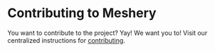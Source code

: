 # Contributing to Meshery

You want to contribute to the project? Yay! We want you to! Visit our centralized instructions for [contributing](https://github.com/layer5io/meshery/blob/master/CONTRIBUTING.md).
